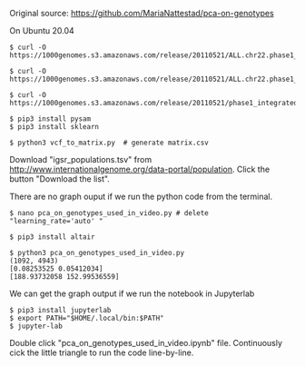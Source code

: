 Original source: https://github.com/MariaNattestad/pca-on-genotypes

On Ubuntu 20.04


```
$ curl -O https://1000genomes.s3.amazonaws.com/release/20110521/ALL.chr22.phase1_release_v3.20101123.snps_indels_svs.genotypes.vcf.gz

$ curl -O https://1000genomes.s3.amazonaws.com/release/20110521/ALL.chr22.phase1_release_v3.20101123.snps_indels_svs.genotypes.vcf.gz.tbi

$ curl -O https://1000genomes.s3.amazonaws.com/release/20110521/phase1_integrated_calls.20101123.ALL.panel

$ pip3 install pysam
$ pip3 install sklearn

$ python3 vcf_to_matrix.py  # generate matrix.csv

```


Download "igsr_populations.tsv" from http://www.internationalgenome.org/data-portal/population. Click the button "Download the list". 

There are no graph ouput if we run the python code from the terminal.
```
$ nano pca_on_genotypes_used_in_video.py # delete "learning_rate='auto' "

$ pip3 install altair

$ python3 pca_on_genotypes_used_in_video.py
(1092, 4943)
[0.08253525 0.05412034]
[188.93732058 152.99536559]
```

We can get the graph output if we run the notebook in Jupyterlab

```
$ pip3 install jupyterlab
$ export PATH="$HOME/.local/bin:$PATH"
$ jupyter-lab
```

Double click "pca_on_genotypes_used_in_video.ipynb" file. Continuously cick the little triangle to run the code line-by-line.


